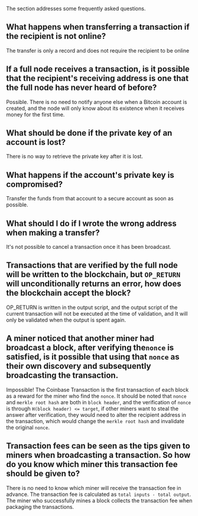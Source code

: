 The section addresses some frequently asked questions.

## What happens when transferring a transaction if the recipient is not online?
The transfer is only a record and does not require the recipient to be online

## If a full node receives a transaction, is it possible that the recipient's receiving address is one that the full node has never heard of before?
Possible. There is no need to notify anyone else when a Bitcoin account is created, and the node will only know about its existence when it receives money for the first time.

## What should be done if the private key of an account is lost?
There is no way to retrieve the private key after it is lost.

## What happens if the account's private key is compromised?
Transfer the funds from that account to a secure account as soon as possible.

## What should I do if I wrote the wrong address when making a transfer?
It's not possible to cancel a transaction once it has been broadcast.

## Transactions that are verified by the full node will be written to the blockchain, but `OP_RETURN` will unconditionally returns an error, how does the blockchain accept the block?
OP_RETURN is written in the output script, and the output script of the current transaction will not be executed at the time of validation, and It will only be validated when the output is spent again.


## A miner noticed that another miner had broadcast a block, after verifying the`nonce` is satisfied, is it possible that using that `nonce` as their own discovery and subsequently broadcasting the transaction.
Impossible! The Coinbase Transaction is the first transaction of each block as a reward for the miner who find the `nonce`. It should be noted that `nonce` and `merkle root hash` are both in `block header`, and the verification of `nonce` is through `H(block header) <= target`, if other miners want to steal the answer after verification, they would need to alter the recipient address in the transaction, which would change the `merkle root hash` and invalidate the original `nonce`.

## Transaction fees can be seen as the tips given to miners when broadcasting a transaction. So how do you know which miner this transaction fee should be given to?
There is no need to know which miner will receive the transaction fee in advance. The transaction fee is calculated as `total inputs - total output`. The miner who successfully mines a block collects the transaction fee when packaging the transactions.


